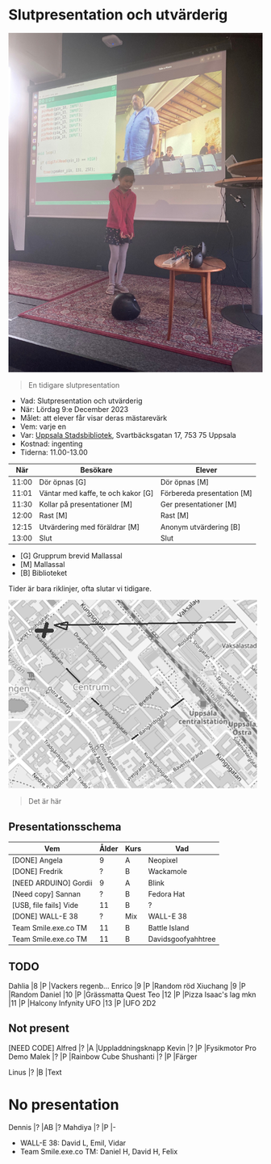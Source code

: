 # Slutpresentation och utvärderig

![](../../activities/20230527_slutpresentation/IMG_9858.jpg)

> En tidigare slutpresentation

 * Vad: Slutpresentation och utvärderig
 * När: Lördag 9:e December 2023
 * Målet: att elever får visar deras mästarevärk
 * Vem: varje en
 * Var: [Uppsala Stadsbibliotek](https://bibliotekuppsala.se/web/arena/stadsbiblioteket), Svartbäcksgatan 17, 753 75 Uppsala
 * Kostnad: ingenting
 * Tiderna: 11.00-13.00

När  |Besökare                           | Elever
-----|-----------------------------------|-----------------------
11:00|Dör öpnas [G]                      | Dör öpnas [M]
11:01|Väntar med kaffe, te och kakor [G] | Förbereda presentation [M]
11:30|Kollar på presentationer  [M]      | Ger presentationer  [M]
12:00|Rast [M]                           | Rast  [M]
12:15|Utvärdering med föräldrar [M]      | Anonym utvärdering [B]
13:00|Slut                               | Slut

 * [G] Grupprum brevid Mallassal
 * [M] Mallassal
 * [B] Biblioteket

Tider är bara riklinjer, ofta slutar vi tidigare.

![](usb.png)

> Det är här

## Presentationsschema


Vem              |Ålder|Kurs|Vad
-----------------|-----|----|----------------
[DONE] Angela    |9    |A   |Neopixel
[DONE] Fredrik          |?    |B   |Wackamole
[NEED ARDUINO] Gordii           |9    |A   |Blink
[Need copy] Sannan           |?    |B   |Fedora Hat
[USB, file fails] Vide           |11    |B   |?
[DONE] WALL-E 38     |?    |Mix |WALL-E 38
Team Smile.exe.co TM |11    |B   |Battle Island
Team Smile.exe.co TM |11    |B   |Davidsgoofyahhtree

## TODO

Dahlia           |8    |P   |Vackers regenb...
Enrico           |9    |P   |Random röd
Xiuchang         |9    |P   |Random
Daniel           |10   |P   |Grässmatta Quest
Teo              |12   |P   |Pizza
Isaac's lag mkn  |11   |P   |Halcony Infynity
UFO              |13   |P   |UFO 2D2

## Not present

[NEED CODE] Alfred    |?    |A   |Uppladdningsknapp
Kevin            |?    |P   |Fysikmotor Pro Demo
Malek            |?    |P   |Rainbow Cube
Shushanti        |?    |P   |Färger

Linus            |?    |B   |Text

# No presentation

Dennis           |?    |AB  |?
Mahdiya          |?    |P   |-


 * WALL-E 38: David L, Emil, Vidar
 * Team Smile.exe.co TM: Daniel H, David H, Felix
